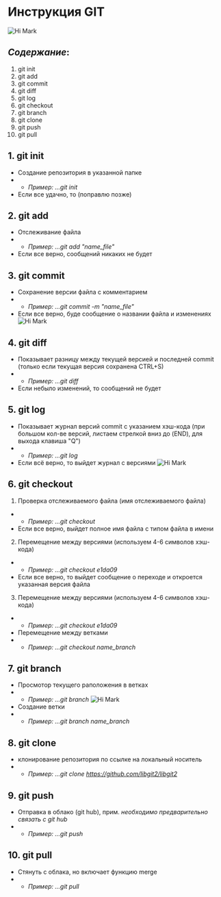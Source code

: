 # Инструкция GIT
![Hi Mark](Markdown-mark.png)
## *Содержание*:
1. git init
2. git add
3. git commit
4. git diff
5. git log
6. git checkout
7. git branch
8. git clone
9. git push
10. git pull

## **1. git init**
- Создание репозитория в указанной папке
- - *Пример: ...git init* 
- Если все удачно, то (поправлю позже)

## **2. git add**
- Отслеживание файла
- - *Пример: ...git add "name_file"*
- Если все верно, сообщений никаких не будет

## **3. git commit**
- Сохранение версии файла с комментарием
- - *Пример: ...git commit -m "name_file"*
- Если все верно, буде сообщение о названии файла и изменениях
![Hi Mark](commit1.jpg)

## **4. git diff**
- Показывает разницу между текущей версией и последней commit (только если текущая версия сохранена CTRL+S)
- - *Пример: ...git diff*
- Если небыло изменений, то сообщений не будет

## **5. git log**
- Показывает журнал версий commit с указанием хэш-кода (при большом кол-ве версий, листаем стрелкой вниз до (END), для выхода клавиша "Q")
- - *Пример: ...git log*
- Если всё верно, то выйдет журнал с версиями
![Hi Mark](log1.jpg)

## **6. git checkout**
1. Проверка отслеживаемого файла (имя отслеживаемого файла)
- - *Пример: ...git checkout*
- Если все верно, выйдет полное имя файла с типом файла в имени
2. Перемещение между версиями (используем 4-6 символов хэш-кода)
- - *Пример: ...git checkout e1da09*
- Если все верно, то выйдет сообщение о переходе и откроется указанная версия файла
3. Перемещение между версиями (используем 4-6 символов хэш-кода)
- - *Пример: ...git checkout e1da09*
- Перемещение между ветками
- - *Пример: ...git checkout name_branch*

## **7. git branch**
- Просмотор текущего раположения в ветках
- - *Пример: ...git branch*
![Hi Mark](branches1.jpg)
- Создание ветки
- - *Пример: ...git branch name_branch*

## **8. git clone**
- клонирование репозитория по ссылке на локальный носитель
- - *Пример: ...git clone https://github.com/libgit2/libgit2*

## **9. git push**
- Отправка в облако (git hub), прим. *необходимо предварительно связать с git hub*
- - *Пример: ...git push*

## **10. git pull**
- Стянуть с облака, но включает функцию merge
- - *Пример: ...git pull*